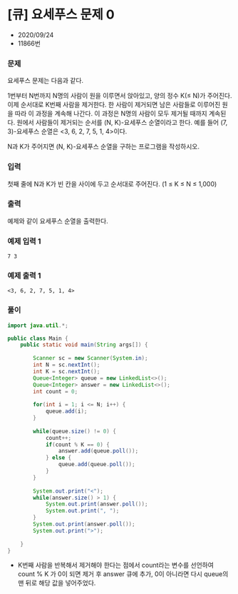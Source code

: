 # [큐] 요세푸스 문제 0

* 2020/09/24
* 11866번

### 문제

요세푸스 문제는 다음과 같다.

1번부터 N번까지 N명의 사람이 원을 이루면서 앉아있고, 양의 정수 K(≤ N)가 주어진다. 이제 순서대로 K번째 사람을 제거한다. 한 사람이 제거되면 남은 사람들로 이루어진 원을 따라 이 과정을 계속해 나간다. 이 과정은 N명의 사람이 모두 제거될 때까지 계속된다. 원에서 사람들이 제거되는 순서를 (N, K)-요세푸스 순열이라고 한다. 예를 들어 (7, 3)-요세푸스 순열은 <3, 6, 2, 7, 5, 1, 4>이다.

N과 K가 주어지면 (N, K)-요세푸스 순열을 구하는 프로그램을 작성하시오.

### 입력

첫째 줄에 N과 K가 빈 칸을 사이에 두고 순서대로 주어진다. (1 ≤ K ≤ N ≤ 1,000)

### 출력

예제와 같이 요세푸스 순열을 출력한다.

### 예제 입력 1

```
7 3
```

### 예제 출력 1

```
<3, 6, 2, 7, 5, 1, 4>
```

### 풀이

```java
import java.util.*;

public class Main {
    public static void main(String args[]) {
      
        Scanner sc = new Scanner(System.in);
        int N = sc.nextInt();
        int K = sc.nextInt();
        Queue<Integer> queue = new LinkedList<>();
        Queue<Integer> answer = new LinkedList<>();
        int count = 0;
        
        for(int i = 1; i <= N; i++) {
        	queue.add(i);
        }
        
        while(queue.size() != 0) {
        	count++;
        	if(count % K == 0) {
        		answer.add(queue.poll());
        	} else {
        		queue.add(queue.poll());
        	}
        }
        
        System.out.print("<");
        while(answer.size() > 1) {
        	System.out.print(answer.poll());
        	System.out.print(", ");
        }
        System.out.print(answer.poll());
        System.out.print(">");
        
    }
}
```

- K번째 사람을 반복해서 제거해야 한다는 점에서 count라는 변수를 선언하여 count % K 가 0이 되면 제거 후 answer 큐에 추가, 0이 아니라면 다시 queue의 맨 뒤로 해당 값을 넣어주었다.
